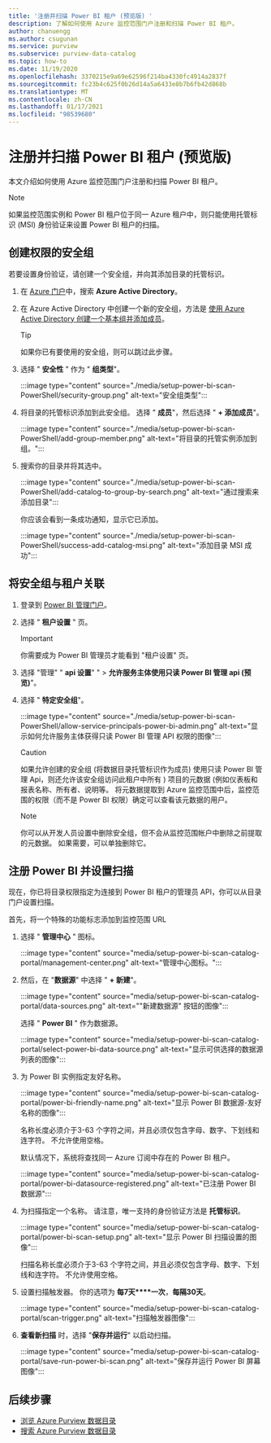 ```yaml
---
title: '注册并扫描 Power BI 租户 (预览版) '
description: 了解如何使用 Azure 监控范围门户注册和扫描 Power BI 租户。
author: chanuengg
ms.author: csugunan
ms.service: purview
ms.subservice: purview-data-catalog
ms.topic: how-to
ms.date: 11/19/2020
ms.openlocfilehash: 3370215e9a69e62596f214ba4330fc4914a2837f
ms.sourcegitcommit: fc23b4c625f0b26d14a5a6433e8b7b6fb42d868b
ms.translationtype: MT
ms.contentlocale: zh-CN
ms.lasthandoff: 01/17/2021
ms.locfileid: "98539680"
---
```

# <a name="register-and-scan-a-power-bi-tenant-preview"></a>注册并扫描 Power BI 租户 (预览版) 

本文介绍如何使用 Azure 监控范围门户注册和扫描 Power BI 租户。

> [!Note]
> 如果监控范围实例和 Power BI 租户位于同一 Azure 租户中，则只能使用托管标识 (MSI) 身份验证来设置 Power BI 租户的扫描。 

## <a name="create-a-security-group-for-permissions"></a>创建权限的安全组

若要设置身份验证，请创建一个安全组，并向其添加目录的托管标识。

1. 在 [Azure 门户](https://portal.azure.com)中，搜索 **Azure Active Directory**。
1. 在 Azure Active Directory 中创建一个新的安全组，方法是 [使用 Azure Active Directory 创建一个基本组并添加成员](https://docs.microsoft.com/azure/active-directory/fundamentals/active-directory-groups-create-azure-portal)。

    > [!Tip]
    > 如果你已有要使用的安全组，则可以跳过此步骤。

1. 选择 " **安全性** " 作为 " **组类型**"。

    :::image type="content" source="./media/setup-power-bi-scan-PowerShell/security-group.png" alt-text="安全组类型":::

1. 将目录的托管标识添加到此安全组。 选择 " **成员**"，然后选择 " **+ 添加成员**"。

    :::image type="content" source="./media/setup-power-bi-scan-PowerShell/add-group-member.png" alt-text="将目录的托管实例添加到组。":::

1. 搜索你的目录并将其选中。

    :::image type="content" source="./media/setup-power-bi-scan-PowerShell/add-catalog-to-group-by-search.png" alt-text="通过搜索来添加目录":::

    你应该会看到一条成功通知，显示它已添加。

    :::image type="content" source="./media/setup-power-bi-scan-PowerShell/success-add-catalog-msi.png" alt-text="添加目录 MSI 成功":::

## <a name="associate-the-security-group-with-the-tenant"></a>将安全组与租户关联

1. 登录到 [Power BI 管理门户](https://app.powerbi.com/admin-portal/tenantSettings)。
1. 选择 " **租户设置** " 页。

    > [!Important]
    > 你需要成为 Power BI 管理员才能看到 "租户设置" 页。

1. 选择 "管理" " **api 设置**" "  >  **允许服务主体使用只读 Power BI 管理 api (预览)**"。
1. 选择 " **特定安全组**"。

    :::image type="content" source="./media/setup-power-bi-scan-PowerShell/allow-service-principals-power-bi-admin.png" alt-text="显示如何允许服务主体获得只读 Power BI 管理 API 权限的图像":::

    > [!Caution]
    > 如果允许创建的安全组 (将数据目录托管标识作为成员) 使用只读 Power BI 管理 Api，则还允许该安全组访问此租户中所有 ) 项目的元数据 (例如仪表板和报表名称、所有者、说明等。 将元数据提取到 Azure 监控范围中后，监控范围的权限（而不是 Power BI 权限）确定可以查看该元数据的用户。

    > [!Note]
    > 你可以从开发人员设置中删除安全组，但不会从监控范围帐户中删除之前提取的元数据。 如果需要，可以单独删除它。

## <a name="register-your-power-bi-and-set-up-a-scan"></a>注册 Power BI 并设置扫描

现在，你已将目录权限指定为连接到 Power BI 租户的管理员 API，你可以从目录门户设置扫描。

首先，将一个特殊的功能标志添加到监控范围 URL 

1. 选择 " **管理中心** " 图标。

    :::image type="content" source="media/setup-power-bi-scan-catalog-portal/management-center.png" alt-text="管理中心图标。":::

1. 然后，在 "**数据源**" 中选择 " **+ 新建**"。

    :::image type="content" source="media/setup-power-bi-scan-catalog-portal/data-sources.png" alt-text="&quot;新建数据源&quot; 按钮的图像":::

    选择 " **Power BI** " 作为数据源。

    :::image type="content" source="media/setup-power-bi-scan-catalog-portal/select-power-bi-data-source.png" alt-text="显示可供选择的数据源列表的图像":::

1. 为 Power BI 实例指定友好名称。

    :::image type="content" source="media/setup-power-bi-scan-catalog-portal/power-bi-friendly-name.png" alt-text="显示 Power BI 数据源-友好名称的图像":::

    名称长度必须介于3-63 个字符之间，并且必须仅包含字母、数字、下划线和连字符。  不允许使用空格。

    默认情况下，系统将查找同一 Azure 订阅中存在的 Power BI 租户。

    :::image type="content" source="media/setup-power-bi-scan-catalog-portal/power-bi-datasource-registered.png" alt-text="已注册 Power BI 数据源":::

1. 为扫描指定一个名称。 请注意，唯一支持的身份验证方法是 **托管标识**。

    :::image type="content" source="media/setup-power-bi-scan-catalog-portal/power-bi-scan-setup.png" alt-text="显示 Power BI 扫描设置的图像":::

    扫描名称长度必须介于3-63 个字符之间，并且必须仅包含字母、数字、下划线和连字符。  不允许使用空格。

1. 设置扫描触发器。 你的选项为 **每7天****一次**，**每隔30天**。

    :::image type="content" source="media/setup-power-bi-scan-catalog-portal/scan-trigger.png" alt-text="扫描触发器图像":::

1. **查看新扫描** 时，选择 "**保存并运行**" 以启动扫描。

    :::image type="content" source="media/setup-power-bi-scan-catalog-portal/save-run-power-bi-scan.png" alt-text="保存并运行 Power BI 屏幕图像":::

## <a name="next-steps"></a>后续步骤

- [浏览 Azure Purview 数据目录](how-to-browse-catalog.md)
- [搜索 Azure Purview 数据目录](how-to-search-catalog.md)